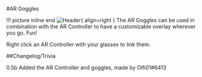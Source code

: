 #AR Goggles

!!! picture inline end
    ![Header](https://srendi.de/wp-content/uploads/2021/04/AR-Goggles.png){ align=right }
The AR Goggles can be used in combination with the AR Controller to have a customizable overlay wherever you go. Fun!

Right click an AR Controller with your glasses to link them.

##Changelog/Trivia

0.5b
Added the AR Controller and goggles, made by Olfi01#6413

